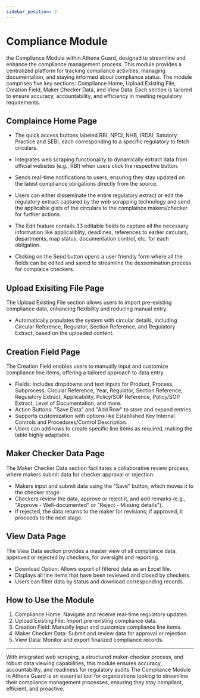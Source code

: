 ```yaml
---
sidebar_position: 2
---
```


# Compliance Module

the Compliance Module within Athena Guard, designed to streamline and enhance the compliance management process. This module provides a centralized platform for tracking compliance activities, managing documentation, and staying informed about compliance status. The module comprises five key sections: Compliance Home, Upload Existing File, Creation Field, Maker Checker Data, and View Data. Each section is tailored to ensure accuracy, accountability, and efficiency in meeting regulatory requirements.

## Complaince Home Page

- The quick access buttons labeled RBI, NPCI, NHB, IRDAI, Satutory Practice and SEBI, each corresponding to a specific regulatory to fetch circulars.

- Integrates web scraping functionality to dynamically extract data from official websites (e.g., RBI) when users click the respective button.

- Sends real-time notifications to users, ensuring they stay updated on the latest compliance obligations directly from the source.

- Users can either disseminate the entire regulatory extract or edit the regulatory extract captured by the web scrapping technology and send the applicable gists of the circulars to the complaince makers/checker for further actions.

- The Edit feature contails 33 editable fields to capture all the necessary information like applicaliblity, deadlines, references to earlier circulars, departments, map status, documentation control, etc. for each obligation.

- Clicking on the Send button opens a user friendly form where all the fields can be edited and saved to streamilne the dessemination process for complaice checkers.


## Upload Exisiting File Page
The Upload Existing File section allows users to import pre-existing compliance data, enhancing flexibility and reducing manual entry.
- Automatically populates the system with circular details, including Circular Reference, Regulator, Section Reference, and Regulatory Extract, based on the uploaded content.


## Creation Field Page
The Creation Field enables users to manually input and customize compliance line items, offering a tailored approach to data entry.

- Fields: Includes dropdowns and text inputs for Product, Process, Subprocess, Circular Reference, Year, Regulator, Section Reference, Regulatory Extract, Applicability, Policy/SOP Reference, Policy/SOP Extract, Level of Documentation, and more.
- Action Buttons: "Save Data" and "Add Row" to store and expand entries.
- Supports customization with options like Established Key Internal Controls and Procedures/Control Description.
- Users can add rows to create specific line items as required, making the table highly adaptable.



## Maker Checker Data Page
The Maker Checker Data section facilitates a collaborative review process, where makers submit data for checker approval or rejection.
- Makers input and submit data using the "Save" button, which moves it to the checker stage.
- Checkers review the data, approve or reject it, and add remarks (e.g., "Approve - Well-documented" or "Reject - Missing details").
- If rejected, the data returns to the maker for revisions; if approved, it proceeds to the next stage.


## View Data Page
The View Data section provides a master view of all compliance data, approved or rejected by checkers, for oversight and reporting.
- Download Option: Allows export of filtered data as an Excel file.
- Displays all line items that have been reviewed and closed by checkers.
- Users can filter data by status and download corresponding records.


## How to Use the Module
1. Compliance Home: Navigate and receive real-time regulatory updates.
2. Upload Existing File: Import pre-existing compliance data.
3. Creation Field: Manually input and customize compliance line items.
4. Maker Checker Data: Submit and review data for approval or rejection.
5. View Data: Monitor and export finalized compliance records.

---

With integrated web scraping, a structured maker-checker process, and robust data viewing capabilities, this module ensures accuracy, accountability, and readiness for regulatory audits The Compliance Module in Athena Guard is an essential tool for organizations looking to streamline their compliance management processes, ensuring they stay compliant, efficient, and proactive.